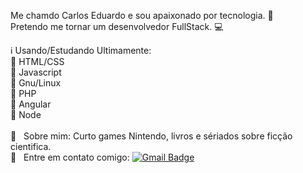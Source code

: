 Me chamdo Carlos Eduardo e sou apaixonado por tecnologia. :heartbeat: <br>
Pretendo me tornar um desenvolvedor FullStack. :computer:

:information_source: Usando/Estudando Ultimamente: <br>
:small_blue_diamond: HTML/CSS <br>
:small_blue_diamond: Javascript <br>
:small_blue_diamond: Gnu/Linux <br>
:small_blue_diamond: PHP <br>
:small_blue_diamond: Angular <br>
:small_blue_diamond: Node <br>
 <br/> 💬  &nbsp; Sobre mim: Curto games Nintendo, livros e sériados sobre ficção cientifica.
 <br/> :email: &nbsp; Entre em contato comigo:
[![Gmail Badge](https://img.shields.io/badge/-c.eduardosouzacabral@gmail.com-c14438?style=flat-square&logo=Gmail&logoColor=white&link=mailto:c.eduardosouzacabral@gmail.com)](mailto:c.eduardosouzacabral@gmail.com)
